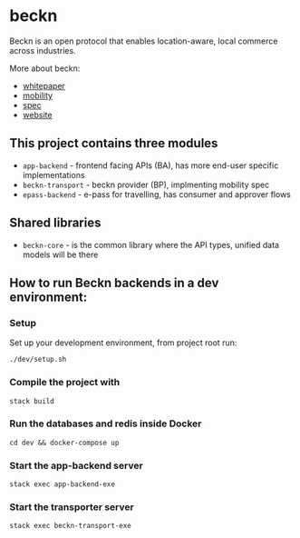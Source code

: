 # beckn
Beckn is an open protocol that enables location-aware, local commerce across industries.

More about beckn:

* [whitepaper](https://beckn.org/wp-content/uploads/2020/04/WhatIsBeckn.pdf)
* [mobility](https://beckn.org/wp-content/uploads/2020/04/ImaginingMobilityWithBeckn.pdf)
* [spec](https://github.com/beckn/protocol-specifications/)
* [website](https://beckn.org/)

## This project contains three modules
* `app-backend` - frontend facing APIs (BA), has more end-user specific implementations
* `beckn-transport` - beckn provider (BP), implmenting mobility spec
* `epass-backend` - e-pass for travelling, has consumer and approver flows

## Shared libraries
* `beckn-core` - is the common library where the API types, unified data models will be there

## How to run Beckn backends in a dev environment:

### Setup

Set up your development environment, from project root run:

```
./dev/setup.sh
```

### Compile the project with

```
stack build
```

### Run the databases and redis inside Docker

```
cd dev && docker-compose up
```

### Start the app-backend server

```
stack exec app-backend-exe
```

### Start the transporter server

```
stack exec beckn-transport-exe
```
